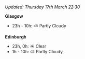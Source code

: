 *Updated: Thursday 17th March 22:30*

**Glasgow**

* 23h - 10h: :partly_sunny: Partly Cloudy

**Edinburgh**

* 23h, 0h: :sunny: Clear
* 1h - 10h: :partly_sunny: Partly Cloudy
